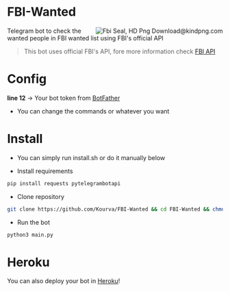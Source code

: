 # FBI-Wanted
<img align="right" src="https://www.clipartmax.com/png/full/273-2739296_fbi-shield-logo-vector-department-of-justice-fbi.png" alt="Fbi Seal, HD Png Download@kindpng.com">

Telegram bot to check the wanted people in FBI wanted list using FBI's official API
> This bot uses official FBI's API, fore more information check [FBI API](https://api.fbi.gov/docs)


# Config
**line 12** -> Your bot token from [BotFather](https://t.me/botfather)
+ You can change the commands or whatever you want

# Install
+ You can  simply run install.sh or do it manually below

+ Install requirements
```bash
pip install requests pytelegrambotapi
```
+ Clone repository
```bash
git clone https://github.com/Kourva/FBI-Wanted && cd FBI-Wanted && chmod +x install.sh
```
+ Run the bot
```bash
python3 main.py
```

# Heroku
You can also deploy your bot in [Heroku](https://www.heroku.com)!
